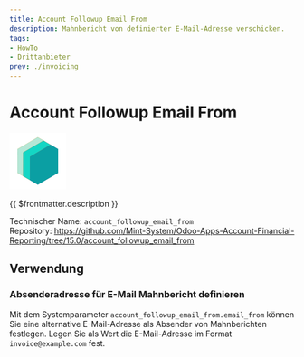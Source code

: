 ```yaml
---
title: Account Followup Email From
description: Mahnbericht von definierter E-Mail-Adresse verschicken.
tags:
- HowTo
- Drittanbieter
prev: ./invoicing
---
```

# Account Followup Email From
![icon_oms_box](attachments/icons_odoo_mint_system.png)

{{ $frontmatter.description }}

Technischer Name: `account_followup_email_from`\
Repository: <https://github.com/Mint-System/Odoo-Apps-Account-Financial-Reporting/tree/15.0/account_followup_email_from>

## Verwendung

### Absenderadresse für E-Mail Mahnbericht definieren

Mit dem Systemparameter `account_followup_email_from.email_from` können Sie eine alternative E-Mail-Adresse als Absender von Mahnberichten festlegen. Legen Sie als Wert die E-Mail-Adresse im  Format `invoice@example.com` fest.